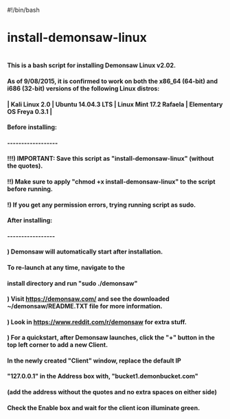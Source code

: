 #!/bin/bash
# install-demonsaw-linux
#
##
####
####
####                              This is a bash script for installing Demonsaw Linux v2.02. 
#### 
####
####       As of 9/08/2015, it is confirmed to work on both the x86_64 (64-bit) and i686 (32-bit) versions of the following Linux distros:
####
####            
####                |  Kali Linux 2.0  |  Ubuntu 14.04.3 LTS  |  Linux Mint 17.2 Rafaela  |   Elementary OS Freya 0.3.1  |
####
####	
####
####	
####
####
####  Before installing:    
####  ------------------
####	
####
####   !!!) IMPORTANT: Save this script as "install-demonsaw-linux" (without the quotes).
####    
####    !!)  Make sure to apply "chmod +x install-demonsaw-linux" to the script before running.
####
####     !)  If you get any permission errors, trying running script as sudo.
####
####
####
####
####  After installing:
####  -----------------
####	
####	) Demonsaw will automatically start after installation.  
####	   To re-launch at any time, navigate to the 
####	   install directory and run "sudo ./demonsaw"
####
####	) Visit https://demonsaw.com/ and see the downloaded ~/demonsaw/README.TXT file for more information.
####		
####	) Look in https://www.reddit.com/r/demonsaw for extra stuff.
####
####	) For a quickstart, after Demonsaw launches, click the "+" button in the top left corner to add a new Client.  
####	   In the newly created "Client" window, replace the default IP
####	   "127.0.0.1" in the Address box with, "bucket1.demonbucket.com" 
####	   (add the address without the quotes and no extra spaces on either side)
####       Check the Enable box and wait for the client icon illuminate green.
####
##
# 
